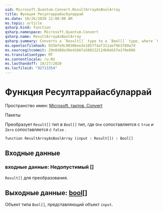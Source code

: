 ```yaml
---
uid: Microsoft.Quantum.Convert.ResultArrayAsBoolArray
title: Функция Ресултаррайасбуларрай
ms.date: 10/26/2020 12:00:00 AM
ms.topic: article
qsharp.kind: function
qsharp.namespace: Microsoft.Quantum.Convert
qsharp.name: ResultArrayAsBoolArray
qsharp.summary: Converts a `Result[]` type to a `Bool[]` type, where `One` is mapped to `true` and `Zero` is mapped to `false`.
ms.openlocfilehash: 0356fe9c98306ee3e1857f4af311aef9b3789a7d
ms.sourcegitcommit: 29e0d88a30e4166fa580132124b0eb57e1f0e986
ms.translationtype: MT
ms.contentlocale: ru-RU
ms.lasthandoff: 10/27/2020
ms.locfileid: "92713354"
---
```

# <a name="resultarrayasboolarray-function"></a>Функция Ресултаррайасбуларрай

Пространство имен: [Microsoft. тактов. Convert](xref:Microsoft.Quantum.Convert)

Пакеты [](https://nuget.org/packages/)


Преобразует `Result[]` тип в `Bool[]` тип, где `One` сопоставляется с `true` и `Zero` сопоставляется с `false` .

```qsharp
function ResultArrayAsBoolArray (input : Result[]) : Bool[]
```


## <a name="input"></a>Входные данные

### <a name="input--__invalidresult__"></a>входные данные: __Недопустимый <Result>__ []

`Result[]` для преобразования.



## <a name="output--bool"></a>Выходные данные: [bool](xref:microsoft.quantum.lang-ref.bool)[]

Объект типа `Bool[]`, представляющий объект `input`.